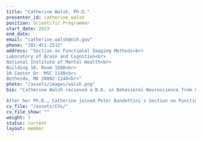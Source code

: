 ```yaml
---
title: "Catherine Walsh, Ph.D."
presenter_id: catherine_walsh
position: Scientific Programmer
start_date: 2023
end_date: 
email: "catherine.walsh@nih.gov"
phone: "301-451-2512"
address: "Section on Functional Imaging Methods<br>
Laboratory of Brain and Cognition<br>
National Institute of Mental Health<br>
Building 10, Room 1D80<br>
10 Center Dr. MSC 1148<br>
Bethesda, MD 20892-1148<br>"
photo: "/assets/images/walsh.png"
bio: "Catherine Walsh recieved a B.A. in Behavioral Neuroscience from Colgate University, where she used EEG to study early visual processing. Before attending graduate school, Catherine worked as a post-baccalaureate fellow with Dr. Alex Martin in the Lab of Brain and Cognition, where she had her first experiences working with fMRI. Catherine receieved her Ph.D in 2023 from the University of California, Los Angeles where she worked with Dr. Jesse Rissman to study individual differences in memory using behavioral and neuroimaging methods. 

After her Ph.D., Catherine joined Peter Bandettini's Section on Functional Imaging Methods at the NIMH as a Scientific Programmer. In this role, Catherine supports ongoing work in the lab by aiding with scientific programming, sharing of data and general IT support. Additionally, Catherine's own research seeks to apply the novel data acquisition and analysis methods developed in SFIM to the cognitive neuroscience of memory." 
cv_file: "/assets/CVs/"
cv_file_show: ""
weight: 3
status: current
layout: member
---
```

